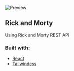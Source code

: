 ![Preview][]
## Rick and Morty
Using Rick and Morty REST API
### Built with:
- [React][]
- [Tailwindcss][]

[Preview]: https://user-images.githubusercontent.com/92260849/193290105-acffa967-cce8-49ec-8b6d-d70e025ba5b0.png
[React]: https://react.dev/
[Tailwindcss]: https://tailwindcss.com/
